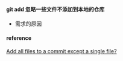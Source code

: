 #### git add 忽略一些文件不添加到本地的仓库

* 需求的原因









#### reference

[Add all files to a commit except a single file?](https://stackoverflow.com/questions/4475457/add-all-files-to-a-commit-except-a-single-file)